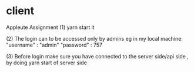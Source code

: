 # client
Appleute Assignment
(1) yarn start it

(2) The login can to be accessed only by admins eg in my local machine:
"username" : "admin"
"password" : 757

(3) Before login make sure you have connected to the server side/api side , by doing yarn start of server side 
